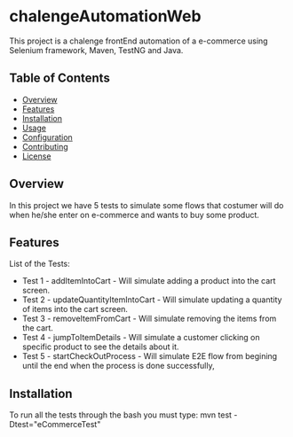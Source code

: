 # chalengeAutomationWeb

This project is a chalenge frontEnd automation of a e-commerce using Selenium framework, Maven, TestNG and Java.

## Table of Contents

- [Overview](#overview)
- [Features](#features)
- [Installation](#installation)
- [Usage](#usage)
- [Configuration](#configuration)
- [Contributing](#contributing)
- [License](#license)

## Overview

In this project we have 5 tests to simulate some flows that costumer will do when he/she enter on e-commerce and wants to buy some product.

## Features
List of the Tests:

- Test 1 - addItemIntoCart - Will simulate adding a product into the cart screen.
- Test 2 - updateQuantityItemIntoCart - Will simulate updating a quantity of items into the cart screen. 
- Test 3 - removeItemFromCart - Will simulate removing the items from the cart.
- Test 4 - jumpToItemDetails - Will simulate a customer clicking on specific product to see the details about it.
- Test 5 - startCheckOutProcess - Will simulate E2E flow from begining until the end when the process is done successfully,


## Installation

To run all the tests through the bash you must type:
mvn test -Dtest="eCommerceTest"


